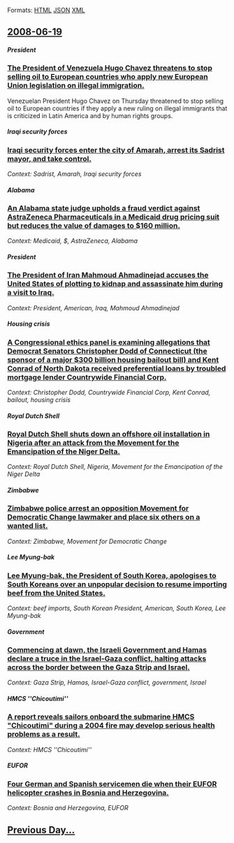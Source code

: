 
Formats: [HTML](2008/06/19/index.html)  [JSON](2008/06/19/index.json)  [XML](2008/06/19/index.xml)  

## [2008-06-19](/news/2008/06/19/index.md)

##### President
### [ The President of Venezuela Hugo Chavez threatens to stop selling oil to European countries who apply new European Union legislation on illegal immigration. ](/news/2008/06/19/the-president-of-venezuela-hugo-cha-vez-threatens-to-stop-selling-oil-to-european-countries-who-apply-new-european-union-legislation-on-ill.md)
Venezuelan President Hugo Chavez on Thursday threatened to stop selling oil to European countries if they apply a new ruling on illegal immigrants that is criticized in Latin America and by human rights groups.

##### Iraqi security forces
### [ Iraqi security forces enter the city of Amarah, arrest its Sadrist mayor, and take control. ](/news/2008/06/19/iraqi-security-forces-enter-the-city-of-amarah-arrest-its-sadrist-mayor-and-take-control.md)
_Context: Sadrist, Amarah, Iraqi security forces_

##### Alabama
### [ An Alabama state judge upholds a fraud verdict against AstraZeneca Pharmaceuticals in a Medicaid drug pricing suit but reduces the value of damages to $160 million. ](/news/2008/06/19/an-alabama-state-judge-upholds-a-fraud-verdict-against-astrazeneca-pharmaceuticals-in-a-medicaid-drug-pricing-suit-but-reduces-the-value-of.md)
_Context: Medicaid, $, AstraZeneca, Alabama_

##### President
### [ The President of Iran Mahmoud Ahmadinejad accuses the United States of plotting to kidnap and assassinate him during a visit to Iraq. ](/news/2008/06/19/the-president-of-iran-mahmoud-ahmadinejad-accuses-the-united-states-of-plotting-to-kidnap-and-assassinate-him-during-a-visit-to-iraq.md)
_Context: President, American, Iraq, Mahmoud Ahmadinejad_

##### Housing crisis
### [ A Congressional ethics panel is examining allegations that Democrat Senators Christopher Dodd of Connecticut (the sponsor of a major $300 billion housing bailout bill) and Kent Conrad of North Dakota received preferential loans by troubled mortgage lender Countrywide Financial Corp. ](/news/2008/06/19/a-congressional-ethics-panel-is-examining-allegations-that-democrat-senators-christopher-dodd-of-connecticut-the-sponsor-of-a-major-300-b.md)
_Context: Christopher Dodd, Countrywide Financial Corp, Kent Conrad, bailout, housing crisis_

##### Royal Dutch Shell
### [ Royal Dutch Shell shuts down an offshore oil installation in Nigeria after an attack from the Movement for the Emancipation of the Niger Delta. ](/news/2008/06/19/royal-dutch-shell-shuts-down-an-offshore-oil-installation-in-nigeria-after-an-attack-from-the-movement-for-the-emancipation-of-the-niger-de.md)
_Context: Royal Dutch Shell, Nigeria, Movement for the Emancipation of the Niger Delta_

##### Zimbabwe
### [ Zimbabwe police arrest an opposition Movement for Democratic Change lawmaker and place six others on a wanted list. ](/news/2008/06/19/zimbabwe-police-arrest-an-opposition-movement-for-democratic-change-lawmaker-and-place-six-others-on-a-wanted-list.md)
_Context: Zimbabwe, Movement for Democratic Change_

##### Lee Myung-bak
### [ Lee Myung-bak, the President of South Korea, apologises to South Koreans over an unpopular decision to resume importing beef from the United States. ](/news/2008/06/19/lee-myung-bak-the-president-of-south-korea-apologises-to-south-koreans-over-an-unpopular-decision-to-resume-importing-beef-from-the-unite.md)
_Context: beef imports, South Korean President, American, South Korea, Lee Myung-bak_

##### Government
### [ Commencing at dawn, the Israeli Government and Hamas declare a truce in the Israel-Gaza conflict, halting attacks across the border between the Gaza Strip and Israel. ](/news/2008/06/19/commencing-at-dawn-the-israeli-government-and-hamas-declare-a-truce-in-the-israel-gaza-conflict-halting-attacks-across-the-border-between.md)
_Context: Gaza Strip, Hamas, Israel-Gaza conflict, government, Israel_

##### HMCS ''Chicoutimi''
### [ A report reveals sailors onboard the submarine HMCS "Chicoutimi" during a 2004 fire may develop serious health problems as a result. ](/news/2008/06/19/a-report-reveals-sailors-onboard-the-submarine-hmcs-chicoutimi-during-a-2004-fire-may-develop-serious-health-problems-as-a-result.md)
_Context: HMCS ''Chicoutimi''_

##### EUFOR
### [ Four German and Spanish servicemen die when their EUFOR helicopter crashes in Bosnia and Herzegovina. ](/news/2008/06/19/four-german-and-spanish-servicemen-die-when-their-eufor-helicopter-crashes-in-bosnia-and-herzegovina.md)
_Context: Bosnia and Herzegovina, EUFOR_

## [Previous Day...](/news/2008/06/18/index.md)

